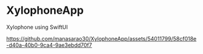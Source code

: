 
# XylophoneApp
Xylophone using SwiftUI



https://github.com/manasarao30/XylophoneApp/assets/54011799/58cf018e-d40a-40b0-9ca4-9ae3ebdd70f7

